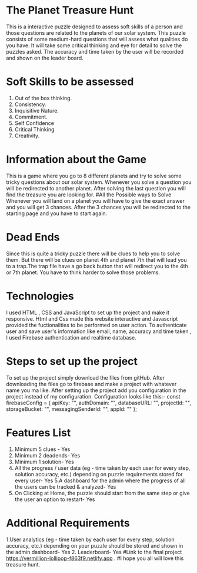 # The Planet Treasure Hunt
This is a interactive puzzle designed to assess soft skills of a person and those questions are related to the planets of our solar system. This puzzle consists of some medium-hard questions that will assess what qualities do you have. It will take some critical thinking and eye for detail to solve the puzzles asked. The accuracy and time taken by the user will be recorded and shown on the leader board.
# Soft Skills to be assessed
1. Out of the box thinking.
2. Consistency.
3. Inquisitive Nature.
4. Commitment.
5. Self Confidence
6. Critical Thinking
7. Creativity.
# Information about the Game
This is a game where you go to 8 different planets and try to solve some tricky questions about our solar system. Whenever you solve a question you will be redirected to another planet. After solving the last question you will find the treasure you are looking for.
#All the Possible ways to Solve
Whenever you will land on a planet you will have to give the exact answer and you will get 3 chances. After the 3 chances you will be redirected to the starting page and you have to start again. 
# Dead Ends
Since this is quite a tricky puzzle there will be clues to help you to solve them. But there will be clues on planet 4th and planet 7th that will lead you to a trap.The trap file have a go back button that will redirect you to the 4th or 7th planet. You have to think harder to solve those problems.
# Technologies
I used HTML , CSS and JavaScript to set up the project and make it responsive. Html and Css made this website interactive and Javascript provided the fuctionalities to be performed on user action. To authenticate user and save user's information like email, name, accuracy and time taken , I used Firebase authentication and realtime database.
# Steps to set up the project
To set up the project simply download the files from gitHub. After downloading the files go to firebase and make a project with whatever name you ma like. After setting up the project add you configuration in the project instead of my configuration.
Configuration looks like this:-
const firebaseConfig = {
  apiKey: "",
  authDomain: "",
  databaseURL: "",
  projectId: "",
  storageBucket: "",
  messagingSenderId: "",
  appId: ""
};
# Features List
1. Minimum 5 clues - Yes
2. Minimum 2 deadends- Yes
3. Minimum 1 solution- Yes
4. All the progress / user data (eg - time taken by each user for every step, solution accuracy, etc.) depending on  puzzle requirements stored for every user- Yes
5.A dashboard for the admin where the progress of all the users can be tracked & analyzed- Yes
6. On Clicking at Home, the puzzle should start from the same step or give the user an option to restart- Yes
# Additional Requirements
1.User analytics (eg - time taken by each user for every step, solution accuracy, etc.) depending on your puzzle should be stored and shown in the admin dashboard- Yes
2. Leaderboard- Yes
#Link to the final project
https://vermillion-lollipop-f863f9.netlify.app   . 
#I hope you all will love this treasure hunt.
